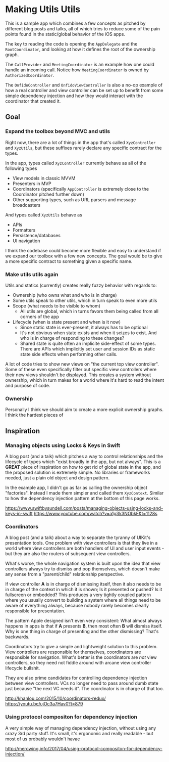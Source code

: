 # Making Utils Utils

This is a sample app which combines a few concepts as pitched by different blog posts and talks, all of which tries to reduce some of the pain points found in the static/global behavior of the iOS apps.

The key to reading the code is opening the `AppDelegate` and the `RootCoordinator`, and looking at how it defines the root of the ownership graph.

The `CallProvider`  and  `MeetingCoordinator` is an example how one could handle an incoming call. Notice how `MeetingCoordinator` is owned by `AuthorizedCoordinator`.

The `OnfidoController` and `OnfidoViewController` is also a no-op example of how a real controller and view controller can be set up to benefit from some simple dependency injection and how they would interact with the coordinator that created it. 

## Goal

### Expand the toolbox beyond MVC and utils
Right now, there are a lot of things in the app that's called `XyzController` and `XyzUtils`, but these suffixes rarely declare any specific contract for the types.

In the app, types called `XyzController` currently behave as all of the following types
* View models in classic MVVM
* Presenters in MVP
* Coordinators (specifically `AppController` is extremely close to the Coordinator pitched further down)
* Other supporting types, such as URL parsers and message broadcasters

And types called `XyzUtils` behave as
* APIs
* Formatters
* Persistence/databases
* UI navigation

I think the codebase could become more flexible and easy to understand if we expand our toolbox with a few new concepts. The goal would be to give a more specific contract to something given a specific name.

### Make utils utils again
Utils and statics (currently) creates really fuzzy behavior with regards to:
* Ownership (who owns what and who is in charge)
 * Some utils speak to other utils, which in turn speak to even more utils   
* Scope (what needs to be visible to whom)
  * All utils are global, which in turns favors them being called from all corners of the app 
* Lifecycle (when is state present and when is it now)
  * Since static state is ever-present, it always has to be optional
  * It's not obvious when state exists and when it seizes to exist. And who is in charge of responding to these changes? 
  * Shared state is quite often an implicite side-effect of some types. There are APIs which implicitly set user and session IDs as static state side effects when performing other calls.

A lot of code tries to show new views on "the current top view controller". Some of these even specifically filter out specific view controllers where their new views shouldn't be displayed. This creates a system without ownership, which in turn makes for a world where it's hard to read the intent and purpose of code.

### Ownership
Personally I think we should aim to create a more explicit ownership graphs. I think the hardest pieces of 

## Inspiration

### Managing objects using Locks & Keys in Swift
A blog post (and a talk) which pitches a way to control relationships and the lifecycle of types which "exist broadly in the app, but not always". This is a **GREAT** piece of inspiration on how to get rid of global state in the app, and the proposed solution is extremely simple. No libraries or frameworks needed, just a plain old object and design pattern. 

In the example app, I didn't go as far as calling the ownership object "factories". Instead I made them simpler and called them `XyzContext`. Similar to how the dependency injection pattern at the bottom of this page works.

https://www.swiftbysundell.com/posts/managing-objects-using-locks-and-keys-in-swift
https://www.youtube.com/watch?v=a1g3k3NObkE&t=1128s

### Coordinators
A blog post (and a talk) about a way to separate the tyranny of UIKit's presentation tools. One problem with view controllers is that they live in a world where view controllers are both handlers of UI and user input events - but they are also the routers of subsequent view controllers.

What's worse, the whole navigation system is built upon the idea that view controllers always try to dismiss and pop themselves, which doesn't make any sense from a "parent/child" relationship perspective.

If view controller **A** is in charge of dismissing itself, then it also needs to be in charge of the context in which it is shown; Is it presented or pushed? Is it fullscreen or embedded? This produces a very tightly coupled pattern where you usually convert to building a system where all things need to be aware of everything always, because nobody rarely becomes clearly responsible for presentation.

The pattern Apple designed isn't even very consistent: What almost always happens in apps is that if **A** presents **B**, then most often **B** will dismiss itself. Why is one thing in charge of presenting and the other dismissing? That's backwards.

Coordinators try to give a simple and lightweight solution to this problem. View controllers are responsible for themselves, coordinators are responsible for navigation. What's better is the coordinators are _not_ view controllers, so they need not fiddle around with arcane view controller lifecycle bullshit.

They are also prime candidates for controlling dependency injection between view controllers. VCs no longer need to pass around dumb state just because "the next VC needs it". The coordinator is in charge of that too. 

http://khanlou.com/2015/10/coordinators-redux/
https://youtu.be/ujOc3a7Hav0?t=879


### Using protocol compositon for dependency injection
A very simple way of managing dependency injection, without using any crazy 3rd party stuff. It's small, it's ergonomic and really readable - but most of us probably wouldn't havae  

http://merowing.info/2017/04/using-protocol-compositon-for-dependency-injection/
